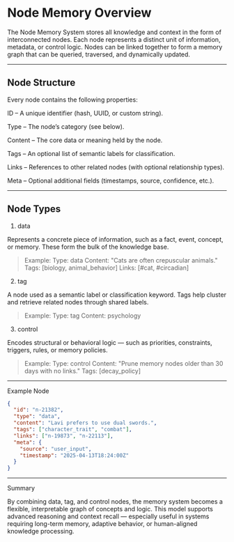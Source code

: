# Node Memory Overview

The Node Memory System stores all knowledge and context in the form of interconnected nodes. Each node represents a distinct unit of information, metadata, or control logic. Nodes can be linked together to form a memory graph that can be queried, traversed, and dynamically updated.


---

## Node Structure

Every node contains the following properties:

ID – A unique identifier (hash, UUID, or custom string).

Type – The node’s category (see below).

Content – The core data or meaning held by the node.

Tags – An optional list of semantic labels for classification.

Links – References to other related nodes (with optional relationship types).

Meta – Optional additional fields (timestamps, source, confidence, etc.).



---

## Node Types

1. data

Represents a concrete piece of information, such as a fact, event, concept, or memory. These form the bulk of the knowledge base.

> Example:
Type: data
Content: "Cats are often crepuscular animals."
Tags: [biology, animal_behavior]
Links: [#cat, #circadian]



2. tag

A node used as a semantic label or classification keyword. Tags help cluster and retrieve related nodes through shared labels.

> Example:
Type: tag
Content: psychology



3. control

Encodes structural or behavioral logic — such as priorities, constraints, triggers, rules, or memory policies.

> Example:
Type: control
Content: "Prune memory nodes older than 30 days with no links."
Tags: [decay_policy]




---

Example Node
```json
{
  "id": "n-21382",
  "type": "data",
  "content": "Lavi prefers to use dual swords.",
  "tags": ["character_trait", "combat"],
  "links": ["n-19873", "n-22113"],
  "meta": {
    "source": "user_input",
    "timestamp": "2025-04-13T18:24:00Z"
  }
}
```

---

Summary

By combining data, tag, and control nodes, the memory system becomes a flexible, interpretable graph of concepts and logic. This model supports advanced reasoning and context recall — especially useful in systems requiring long-term memory, adaptive behavior, or human-aligned knowledge processing.